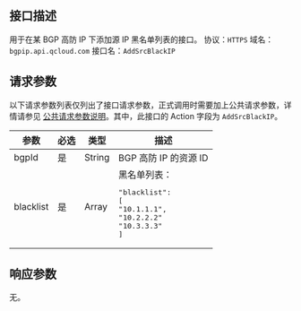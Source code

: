 

## 接口描述
用于在某 BGP 高防 IP 下添加源 IP 黑名单列表的接口。
协议：`HTTPS`
域名：`bgpip.api.qcloud.com`
接口名：`AddSrcBlackIP`

## 请求参数
以下请求参数列表仅列出了接口请求参数，正式调用时需要加上公共请求参数，详情请参见 [公共请求参数说明](https://cloud.tencent.com/document/product/1014/31224)。其中，此接口的 Action 字段为 `AddSrcBlackIP`。

| 参数 | 必选 | 类型 | 描述 |
|---------|---------|---------|---------|
| bgpId | 是 | String | BGP 高防 IP 的资源 ID |
| blacklist | 是 | Array | 黑名单列表：<pre>"blacklist": [</br>"10.1.1.1",</br>"10.2.2.2"</br>"10.3.3.3"</br>]</pre> |

## 响应参数
无。
